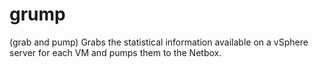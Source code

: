 # grump
(grab and pump) Grabs the statistical information available on a vSphere server for each VM and pumps them to the Netbox.
